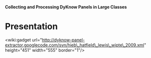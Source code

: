 **Collecting and Processing DyKnow Panels in Large Classes**

# Presentation #
&lt;wiki:gadget url="http://dyknow-panel-extractor.googlecode.com/svn/hieb\_hatfield\_lewis\_wipte\_2009.xml" height="451" width="555" border="1"/&gt;